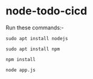 # node-todo-cicd
Run these commands:-

`sudo apt install nodejs`

`sudo apt install npm`


`npm install`

`node app.js`

